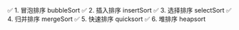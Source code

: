 ✅ 1.  冒泡排序 bubbleSort
✅ 2.  插入排序  insertSort
✅ 3.  选择排序 selectSort
✅ 4.  归并排序 mergeSort
✅ 5.  快速排序 quicksort
✅ 6.  堆排序 heapsort
